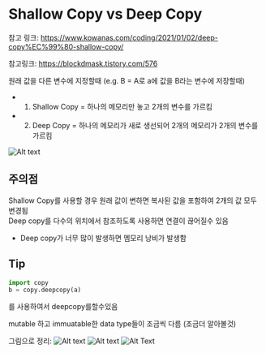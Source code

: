 # Shallow Copy vs Deep Copy

참고 링크: https://www.kowanas.com/coding/2021/01/02/deep-copy%EC%99%80-shallow-copy/

참고링크: https://blockdmask.tistory.com/576



원래 값을 다른 변수에 지정할때 (e.g. B = A로 a에 값을 B라는 변수에 저장할때)
- 1. Shallow Copy = 하나의 메모리만 놓고 2개의 변수를 가르킴
- 2. Deep Copy = 하나의 메모리가 새로 생선되어 2개의 메모리가 2개의 변수를 가르킴

![Alt text](https://www.kowanas.com/coding/wp-content/uploads/sites/5/2021/01/image-10.png)

## 주의점
Shallow Copy를 사용할 경우 원래 값이 변하면 복사된 값을 포함하여 2개의 값 모두 변경됨
<br>
Deep copy를 다수의 위치에서 참조하도록 사용하면 연결이 끊어질수 있음 
+ Deep copy가 너무 많이 발생하면 멤모리 낭비가 발생함

## Tip
```python 
import copy
b = copy.deepcopy(a)
```
를 사용하여서 deepcopy를할수있음

mutable 하고 immuatable한 data type들이 조금씩 다름 (조금더 알아볼것)

그림으로 정리:
![Alt text](https://img1.daumcdn.net/thumb/R1280x0/?scode=mtistory2&fname=https%3A%2F%2Fblog.kakaocdn.net%2Fdn%2FcYFFT4%2FbtrhZnFeE1q%2F72WfN762lRdIpZhkNkpER0%2Fimg.png)
![Alt text](https://img1.daumcdn.net/thumb/R1280x0/?scode=mtistory2&fname=https%3A%2F%2Fblog.kakaocdn.net%2Fdn%2FyCzgY%2Fbtrh7ykYNpJ%2FxdF4vdL5sFBKLWRARCVfF0%2Fimg.png)
![Alt Text](https://img1.daumcdn.net/thumb/R1280x0/?scode=mtistory2&fname=https%3A%2F%2Fblog.kakaocdn.net%2Fdn%2FS6TlO%2Fbtrh4LZqfOc%2F4omkkPXdasUPnI4DarIrik%2Fimg.png)